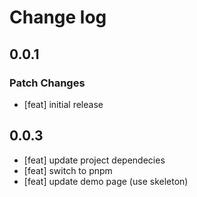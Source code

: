 # Change log

## 0.0.1

### Patch Changes

- [feat] initial release


## 0.0.3


- [feat] update project dependecies
- [feat] switch to pnpm
- [feat] update demo page (use skeleton)

